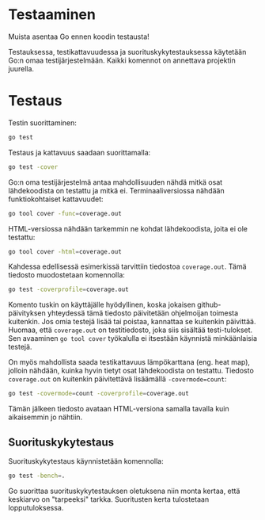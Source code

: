 # Testaaminen

Muista asentaa Go ennen koodin testausta!

Testauksessa, testikattavuudessa ja suorituskykytestauksessa käytetään Go:n omaa testijärjestelmään. Kaikki komennot on annettava projektin juurella.


# Testaus

Testin suorittaminen:

```sh
go test
```

Testaus ja kattavuus saadaan suorittamalla:

```sh
go test -cover
```

Go:n oma testijärjestelmä antaa mahdollisuuden nähdä mitkä osat lähdekoodista on testattu ja mitkä ei. Terminaaliversiossa nähdään funktiokohtaiset kattavuudet:

```sh
go tool cover -func=coverage.out
```

HTML-versiossa nähdään tarkemmin ne kohdat lähdekoodista, joita ei ole testattu:

```sh
go tool cover -html=coverage.out
```

Kahdessa edellisessä esimerkissä tarvittiin tiedostoa `coverage.out`. Tämä tiedosto muodostetaan komennolla:

```sh
go test -coverprofile=coverage.out
```

Komento tuskin on käyttäjälle hyödyllinen, koska jokaisen github-päivityksen yhteydessä tämä tiedosto päivitetään ohjelmoijan toimesta kuitenkin. Jos omia testejä lisää tai poistaa, kannattaa se kuitenkin päivittää. Huomaa, että `coverage.out` on testitiedosto, joka siis sisältää testi-tulokset. Sen avaaminen `go tool cover` työkalulla ei itsestään käynnistä minkäänlaisia testejä.

On myös mahdollista saada testikattavuus lämpökarttana (eng. heat map), jolloin nähdään, kuinka hyvin tietyt osat lähdekoodista on testattu. Tiedosto `coverage.out` on kuitenkin päivitettävä lisäämällä `-covermode=count`:

```sh
go test -covermode=count -coverprofile=coverage.out
```

Tämän jälkeen tiedosto avataan HTML-versiona samalla tavalla kuin aikaisemmin jo nähtiin.


## Suorituskykytestaus

Suorituskykytestaus käynnistetään komennolla:

```sh
go test -bench=.
```

Go suorittaa suorituskykytestauksen oletuksena niin monta kertaa, että keskiarvo on "tarpeeksi" tarkka. Suoritusten kerta tulostetaan lopputuloksessa.
